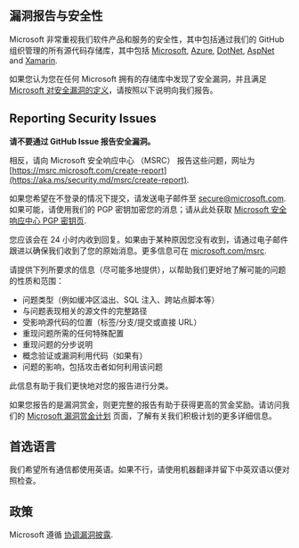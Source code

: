 <!-- BEGIN MICROSOFT SECURITY.MD V0.0.9 BLOCK -->

## 漏洞报告与安全性

Microsoft 非常重视我们软件产品和服务的安全性，其中包括通过我们的 GitHub 组织管理的所有源代码存储库，其中包括 [Microsoft](https://github.com/Microsoft), [Azure](https://github.com/Azure), [DotNet](https://github.com/dotnet), [AspNet](https://github.com/aspnet) and [Xamarin](https://github.com/xamarin).

如果您认为您在任何 Microsoft 拥有的存储库中发现了安全漏洞，并且满足 [Microsoft 对安全漏洞的定义](https://aka.ms/security.md/definition)，请按照以下说明向我们报告。

## Reporting Security Issues

**请不要通过 GitHub Issue 报告安全漏洞。**

相反，请向 Microsoft 安全响应中心 （MSRC） 报告这些问题，网址为 [https://msrc.microsoft.com/create-report](https://aka.ms/security.md/msrc/create-report).

如果您希望在不登录的情况下提交，请发送电子邮件至 [secure@microsoft.com](mailto:secure@microsoft.com).  如果可能，请使用我们的 PGP 密钥加密您的消息；请从此处获取 [Microsoft 安全响应中心 PGP 密钥页](https://aka.ms/security.md/msrc/pgp).

您应该会在 24 小时内收到回复。如果由于某种原因您没有收到，请通过电子邮件跟进以确保我们收到了您的原始消息。更多信息可在 [microsoft.com/msrc](https://www.microsoft.com/msrc).

请提供下列所要求的信息（尽可能多地提供），以帮助我们更好地了解可能的问题的性质和范围：

  * 问题类型（例如缓冲区溢出、SQL 注入、跨站点脚本等）
  * 与问题表现相关的源文件的完整路径
  * 受影响源代码的位置（标签/分支/提交或直接 URL）
  * 重现问题所需的任何特殊配置
  * 重现问题的分步说明
  * 概念验证或漏洞利用代码（如果有）
  * 问题的影响，包括攻击者如何利用该问题

此信息有助于我们更快地对您的报告进行分类。

如果您报告的是漏洞赏金，则更完整的报告有助于获得更高的赏金奖励。请访问我们的 [Microsoft 漏洞赏金计划](https://aka.ms/security.md/msrc/bounty) 页面，了解有关我们积极计划的更多详细信息。

## 首选语言

我们希望所有通信都使用英语。如果不行，请使用机器翻译并留下中英双语以便对照检查。

## 政策

Microsoft 遵循 [协调漏洞披露](https://aka.ms/security.md/cvd).

<!-- END MICROSOFT SECURITY.MD BLOCK -->
